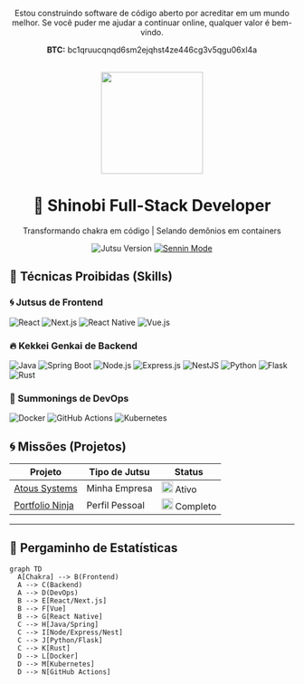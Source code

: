 <div align="center">
  <p>Estou construindo software de código aberto por acreditar em um mundo melhor. Se você puder me ajudar a continuar online, qualquer valor é bem-vindo.</p>
  <p><strong>BTC:</strong> bc1qruucqnqd6sm2ejqhst4ze446cg3v5qgu06xl4a</p>
</div>

<br>

<div align="center">
  <img src="https://media.giphy.com/media/v1.Y2lkPTc5MGI3NjExd2JqYWJ2eG9ydHFhN3NlN2VtZzV5dDl2cG5pMDRsOGh5dHJ2dHp0dCZlcD12MV9pbnRlcm5hbF9naWZfYnlfaWQmY3Q9Zw/XbxzZzdQd0y8g/giphy.gif" width="180">
  <h1>🐺 Shinobi Full-Stack Developer</h1>
  <p>Transformando chakra em código | Selando demônios em containers</p>
  
  ![Jutsu Version](https://img.shields.io/badge/Chakra%20Release-Sage%20Mode-brightgreen)
  [![Sennin Mode](https://img.shields.io/badge/Senjutsu-Master-orange)](https://github.com/devrodts)
</div>

## 🔮 Técnicas Proibidas (Skills)

### 🌀 Jutsus de Frontend
<img src="https://img.shields.io/badge/React-61DAFB?style=for-the-badge&logo=react&logoColor=black" alt="React"> 
<img src="https://img.shields.io/badge/Next.js-000000?style=for-the-badge&logo=nextdotjs&logoColor=white" alt="Next.js">
<img src="https://img.shields.io/badge/React_Native-61DAFB?style=for-the-badge&logo=react&logoColor=black" alt="React Native">
<img src="https://img.shields.io/badge/Vue.js-4FC08D?style=for-the-badge&logo=vuedotjs&logoColor=white" alt="Vue.js">

### 🔥 Kekkei Genkai de Backend
<img src="https://img.shields.io/badge/Java-007396?style=for-the-badge&logo=openjdk&logoColor=white" alt="Java"> 
<img src="https://img.shields.io/badge/Spring_Boot-6DB33F?style=for-the-badge&logo=spring&logoColor=white" alt="Spring Boot">
<img src="https://img.shields.io/badge/Node.js-339933?style=for-the-badge&logo=nodedotjs&logoColor=white" alt="Node.js">
<img src="https://img.shields.io/badge/Express.js-000000?style=for-the-badge&logo=express&logoColor=white" alt="Express.js">
<img src="https://img.shields.io/badge/NestJS-E0234E?style=for-the-badge&logo=nestjs&logoColor=white" alt="NestJS">
<img src="https://img.shields.io/badge/Python-3776AB?style=for-the-badge&logo=python&logoColor=white" alt="Python">
<img src="https://img.shields.io/badge/Flask-000000?style=for-the-badge&logo=flask&logoColor=white" alt="Flask">
<img src="https://img.shields.io/badge/Rust-000000?style=for-the-badge&logo=rust&logoColor=white" alt="Rust">

### 🧪 Summonings de DevOps
<img src="https://img.shields.io/badge/Docker-2496ED?style=for-the-badge&logo=docker&logoColor=white" alt="Docker">
<img src="https://img.shields.io/badge/GitHub_Actions-2088FF?style=for-the-badge&logo=github-actions&logoColor=white" alt="GitHub Actions">
<img src="https://img.shields.io/badge/Kubernetes-326CE5?style=for-the-badge&logo=kubernetes&logoColor=white" alt="Kubernetes">

## 🌀 Missões (Projetos)

<div align="center">

| **Projeto** | **Tipo de Jutsu** | **Status** |
|---|---|---|
| [Atous Systems](https://github.com/Atous-Technology-Systems) | Minha Empresa | <img src="https://media.giphy.com/media/Wsju5zAb5kcOfxJV9i/giphy.gif" width="20"> Ativo |
| [Portfolio Ninja](https://github.com/devrodts) | Perfil Pessoal | <img src="https://media.giphy.com/media/3o7TKwxYkeW0ZvTqsU/giphy.gif" width="20"> Completo |

</div>

---

## 📜 Pergaminho de Estatísticas

```mermaid
graph TD
  A[Chakra] --> B(Frontend)
  A --> C(Backend)
  A --> D(DevOps)
  B --> E[React/Next.js]
  B --> F[Vue]
  B --> G[React Native]
  C --> H[Java/Spring]
  C --> I[Node/Express/Nest]
  C --> J[Python/Flask]
  C --> K[Rust]
  D --> L[Docker]
  D --> M[Kubernetes]
  D --> N[GitHub Actions]
